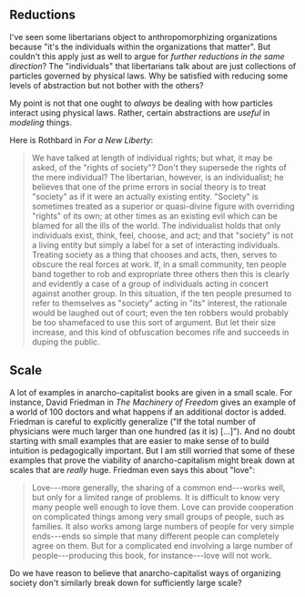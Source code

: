 ## Reductions

I've seen some libertarians object to anthropomorphizing organizations because
"it's the individuals within the organizations that matter". But couldn't this
apply just as well to argue for *further reductions in the same direction*? The
"individuals" that libertarians talk about are just collections of particles
governed by physical laws. Why be satisfied with reducing some levels of
abstraction but not bother with the others?

My point is not that one ought to *always* be dealing with how particles
interact using physical laws. Rather, certain abstractions are *useful* in
*modeling* things.

Here is Rothbard in *For a New Liberty*:

> We have talked at length of individual rights; but what, it may be asked, of
> the "rights of society"? Don't they supersede the rights of the mere
> individual? The libertarian, however, is an individualist; he believes that
> one of the prime errors in social theory is to treat "society" as if it were
> an actually existing entity. "Society" is sometimes treated as a superior or
> quasi-divine figure with overriding "rights" of its own; at other times as an
> existing evil which can be blamed for all the ills of the world. The
> individualist holds that only individuals exist, think, feel, choose, and
> act; and that "society" is not a living entity but simply a label for a set
> of interacting individuals. Treating society as a thing that chooses and
> acts, then, serves to obscure the real forces at work. If, in a small
> community, ten people band together to rob and expropriate three others then
> this is clearly and evidently a case of a group of individuals acting in
> concert against another group. In this situation, if the ten people presumed
> to refer to themselves as "society" acting in "its" interest, the rationale
> would be laughed out of court; even the ten robbers would probably be too
> shamefaced to use this sort of argument. But let their size increase, and
> this kind of obfuscation becomes rife and succeeds in duping the public.

## Scale

A lot of examples in anarcho-capitalist books are given in a small scale. For
instance, David Friedman in *The Machinery of Freedom* gives an example of a
world of 100 doctors and what happens if an additional doctor is added.
Friedman is careful to explicitly generalize ("If the total number of
physicians were much larger than one hundred (as it is) [...]"). And no doubt
starting with small examples that are easier to make sense of to build
intuition is pedagogically important. But I am still worried that some of these
examples that prove the viability of anarcho-capitalism might break down at
scales that are *really* huge. Friedman even says this about "love":

> Love---more generally, the sharing of a common end---works well, but only for
> a limited range of problems. It is difficult to know very many people well
> enough to love them. Love can provide cooperation on complicated things among
> very small groups of people, such as families. It also works among large
> numbers of people for very simple ends---ends so simple that many different
> people can completely agree on them. But for a complicated end involving a
> large number of people---producing this book, for instance---love will not
> work.

Do we have reason to believe that anarcho-capitalist ways of organizing society
don't similarly break down for sufficiently large scale?
